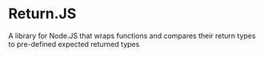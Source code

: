 # Return.JS
A library for Node.JS that wraps functions and compares their return types to pre-defined expected returned types
